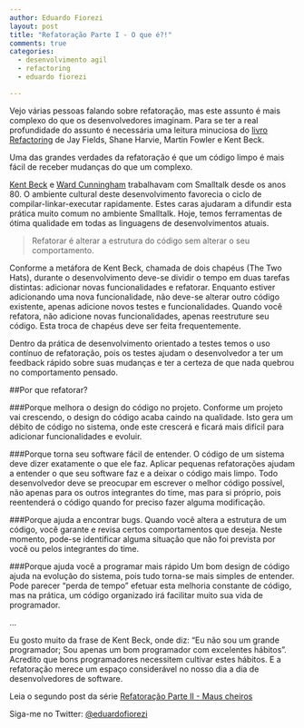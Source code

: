 ```yaml
---
author: Eduardo Fiorezi
layout: post
title: "Refatoração Parte I - O que é?!"
comments: true
categories:
  - desenvolvimento agil
  - refactoring
  - eduardo fiorezi

---
```


Vejo várias pessoas falando sobre refatoração, mas este assunto é mais complexo do que os desenvolvedores imaginam. Para se ter a real profundidade do assunto é necessária uma leitura minuciosa do [livro Refactoring](http://www.amazon.com/Refactoring-Ruby-Edition-Jay-Fields/dp/0321603508) de Jay Fields, Shane Harvie, Martin Fowler e Kent Beck.

Uma das grandes verdades da refatoração é que um código limpo é mais fácil de receber mudanças do que um complexo.


<!--more-->

[Kent Beck](http://en.wikipedia.org/wiki/Kent_Beck) e [Ward Cunningham](http://en.wikipedia.org/wiki/Ward_Cunningham) trabalhavam com Smalltalk desde os anos 80. O ambiente cultural deste desenvolvimento favorecia o ciclo de compilar-linkar-executar rapidamente. Estes caras ajudaram a difundir esta prática  muito comum no ambiente Smalltalk. Hoje, temos ferramentas de ótima qualidade em todas as linguagens de desenvolvimentos atuais.

> Refatorar é alterar a estrutura do código sem alterar o seu comportamento.


Conforme a metáfora de Kent Beck, chamada de dois chapéus (The Two Hats), durante o desenvolvimento deve-se dividir o tempo em duas tarefas distintas: adicionar novas funcionalidades e refatorar. Enquanto estiver adicionando uma nova funcionalidade, não deve-se alterar outro código existente, apenas adicione novos testes e funcionalidades. Quando você refatora, não adicione novas funcionalidades, apenas reestruture seu código. Esta troca de chapéus deve ser feita frequentemente.

Dentro da prática de desenvolvimento orientado a testes temos o uso contínuo de refatoração, pois os testes ajudam o desenvolvedor a ter um feedback rápido sobre suas mudanças e ter a certeza de que nada quebrou no comportamento pensado.

##Por que refatorar?

###Porque melhora o design do código no projeto.
Conforme um projeto vai crescendo, o design do código acaba caindo na qualidade. Isto gera um débito de código no sistema, onde este crescerá e ficará mais difícil para adicionar funcionalidades e evoluir.

###Porque torna seu software fácil de entender.
O código de um sistema deve dizer exatamente o que ele faz. Aplicar pequenas refatorações ajudam a entender o que seu software faz e a deixar o código mais limpo. Todo desenvolvedor deve se preocupar em escrever o melhor código possível, não apenas para os outros integrantes do time, mas para si próprio, pois reentenderá o código quando for preciso fazer alguma modificação.

###Porque ajuda a encontrar bugs.
Quando você altera a estrutura de um código, você garante e revisa certos comportamentos que deseja. Neste momento, pode-se identificar alguma situação que não foi prevista por você ou pelos integrantes do time.

###Porque ajuda você a programar mais rápido
Um bom design de código ajuda na evolução do sistema, pois tudo torna-se mais simples de entender. Pode parecer “perda de tempo” efetuar esta melhoria constante de código, mas na prática, um código organizado irá facilitar muito sua vida de programador.


...


Eu gosto muito da frase de Kent Beck, onde diz: “Eu não sou um grande programador; Sou apenas um bom programador com excelentes hábitos”. Acredito que bons programadores necessitem cultivar estes hábitos. E a refatoração merece um espaço considerável no nosso dia a dia de desenvolvedores de software.


Leia o segundo post da série [Refatoração Parte II - Maus cheiros](/blog/2014/03/02/refatoracao-parte-ii-mal-cheiros/)


Siga-me no Twitter: [@eduardofiorezi](http://twitter.com/eduardofiorezi)

